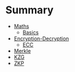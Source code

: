 # Summary

- [Maths](./maths/maths.md)
  - [Basics](./basics.md)
  <!-- - Polynomials
  - Modular arithmetic
  - Finite fields
  - Linear algebra
  - Abstract algebra
  - Elliptic curves -->
- [Encryption-Decryption](./encryption/encryption.md)
  - [ECC](./encryption/ecc.md)
- [Merkle](./merkle.md)
- [KZG](./kzg.md)
- [ZKP](./zkp/zkp.md)
